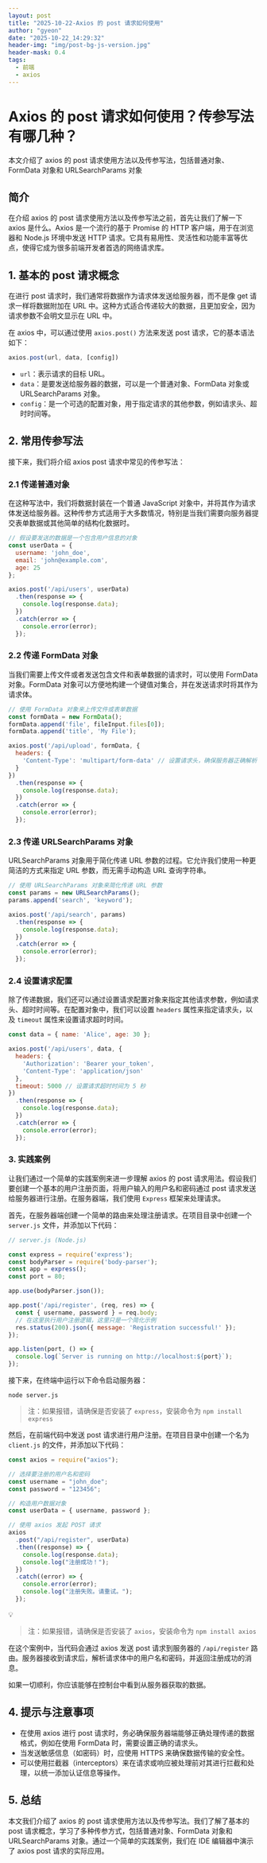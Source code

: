```yaml
---
layout: post
title: "2025-10-22-Axios 的 post 请求如何使用"
author: "gyeon"
date: "2025-10-22_14:29:32"
header-img: "img/post-bg-js-version.jpg"
header-mask: 0.4
tags:
  - 前端
  - axios
---
```


# Axios 的 post 请求如何使用？传参写法有哪几种？

本文介绍了 axios 的 post 请求使用方法以及传参写法，包括普通对象、FormData 对象和 URLSearchParams 对象

## 简介

在介绍 axios 的 post 请求使用方法以及传参写法之前，首先让我们了解一下 axios 是什么。Axios 是一个流行的基于 Promise 的 HTTP 客户端，用于在浏览器和 Node.js 环境中发送 HTTP 请求。它具有易用性、灵活性和功能丰富等优点，使得它成为很多前端开发者首选的网络请求库。

## 1. 基本的 post 请求概念
在进行 post 请求时，我们通常将数据作为请求体发送给服务器，而不是像 get 请求一样将数据附加在 URL 中。这种方式适合传递较大的数据，且更加安全，因为请求参数不会明文显示在 URL 中。


在 axios 中，可以通过使用 `axios.post()` 方法来发送 post 请求，它的基本语法如下：

```javascript
axios.post(url, data, [config])
```

* `url`：表示请求的目标 URL。
* `data`：是要发送给服务器的数据，可以是一个普通对象、FormData 对象或 URLSearchParams 对象。
* `config`：是一个可选的配置对象，用于指定请求的其他参数，例如请求头、超时时间等。

## 2. 常用传参写法

接下来，我们将介绍 axios post 请求中常见的传参写法：

### 2.1 传递普通对象

在这种写法中，我们将数据封装在一个普通 JavaScript 对象中，并将其作为请求体发送给服务器。这种传参方式适用于大多数情况，特别是当我们需要向服务器提交表单数据或其他简单的结构化数据时。

```javascript
// 假设要发送的数据是一个包含用户信息的对象
const userData = {
  username: 'john_doe',
  email: 'john@example.com',
  age: 25
};

axios.post('/api/users', userData)
  .then(response => {
    console.log(response.data);
  })
  .catch(error => {
    console.error(error);
  });
```

### 2.2 传递 FormData 对象

当我们需要上传文件或者发送包含文件和表单数据的请求时，可以使用 FormData 对象。FormData 对象可以方便地构建一个键值对集合，并在发送请求时将其作为请求体。

```javascript
// 使用 FormData 对象来上传文件或表单数据
const formData = new FormData();
formData.append('file', fileInput.files[0]);
formData.append('title', 'My File');

axios.post('/api/upload', formData, {
  headers: {
    'Content-Type': 'multipart/form-data' // 设置请求头，确保服务器正确解析 FormData
  }
})
  .then(response => {
    console.log(response.data);
  })
  .catch(error => {
    console.error(error);
  });
```

### 2.3 传递 URLSearchParams 对象

URLSearchParams 对象用于简化传递 URL 参数的过程。它允许我们使用一种更简洁的方式来指定 URL 参数，而无需手动构造 URL 查询字符串。

```javascript
// 使用 URLSearchParams 对象来简化传递 URL 参数
const params = new URLSearchParams();
params.append('search', 'keyword');

axios.post('/api/search', params)
  .then(response => {
    console.log(response.data);
  })
  .catch(error => {
    console.error(error);
  });
```

### 2.4 设置请求配置

除了传递数据，我们还可以通过设置请求配置对象来指定其他请求参数，例如请求头、超时时间等。在配置对象中，我们可以设置 `headers` 属性来指定请求头，以及 `timeout` 属性来设置请求超时时间。

```javascript
const data = { name: 'Alice', age: 30 };

axios.post('/api/users', data, {
  headers: {
    'Authorization': 'Bearer your_token',
    'Content-Type': 'application/json'
  },
  timeout: 5000 // 设置请求超时时间为 5 秒
})
  .then(response => {
    console.log(response.data);
  })
  .catch(error => {
    console.error(error);
  });
```


### 3. 实践案例
让我们通过一个简单的实践案例来进一步理解 axios 的 post 请求用法。假设我们要创建一个基本的用户注册页面，将用户输入的用户名和密码通过 post 请求发送给服务器进行注册。在服务器端，我们使用 `Express` 框架来处理请求。


首先，在服务器端创建一个简单的路由来处理注册请求。在项目目录中创建一个 `server.js` 文件，并添加以下代码：

```javascript
// server.js (Node.js)

const express = require('express');
const bodyParser = require('body-parser');
const app = express();
const port = 80;

app.use(bodyParser.json());

app.post('/api/register', (req, res) => {
  const { username, password } = req.body;
  // 在这里执行用户注册逻辑，这里只是一个简化示例
  res.status(200).json({ message: 'Registration successful!' });
});

app.listen(port, () => {
  console.log(`Server is running on http://localhost:${port}`);
});
```

接下来，在终端中运行以下命令启动服务器：

```shell
node server.js
```

> 注：如果报错，请确保是否安装了 `express`，安装命令为 `npm install express`

然后，在前端代码中发送 post 请求进行用户注册。在项目目录中创建一个名为 `client.js` 的文件，并添加以下代码：

```javascript
const axios = require("axios");

// 选择要注册的用户名和密码
const username = "john_doe";
const password = "123456";

// 构造用户数据对象
const userData = { username, password };

// 使用 axios 发起 POST 请求
axios
  .post("/api/register", userData)
  .then((response) => {
    console.log(response.data);
    console.log("注册成功！");
  })
  .catch((error) => {
    console.error(error);
    console.log("注册失败。请重试。");
  });
```
💡
> 注：如果报错，请确保是否安装了 `axios`，安装命令为 `npm install axios`

在这个案例中，当代码会通过 axios 发送 post 请求到服务器的 `/api/register` 路由。服务器接收到请求后，解析请求体中的用户名和密码，并返回注册成功的消息。

如果一切顺利，你应该能够在控制台中看到从服务器获取的数据。



## 4. 提示与注意事项

* 在使用 axios 进行 post 请求时，务必确保服务器端能够正确处理传递的数据格式，例如在使用 FormData 时，需要设置正确的请求头。
* 当发送敏感信息（如密码）时，应使用 HTTPS 来确保数据传输的安全性。
* 可以使用拦截器（interceptors）来在请求或响应被处理前对其进行拦截和处理，以统一添加认证信息等操作。

## 5. 总结

本文我们介绍了 axios 的 post 请求使用方法以及传参写法。我们了解了基本的 post 请求概念，学习了多种传参方式，包括普通对象、FormData 对象和 URLSearchParams 对象。通过一个简单的实践案例，我们在 IDE 编辑器中演示了 axios post 请求的实际应用。